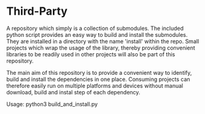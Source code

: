 # Third-Party

A repository which simply is a collection of submodules. The included python script provides an easy way to build and install the submodules. They are installed in a directory with the name 'install' within the repo. Small projects which wrap the usage of the library, thereby providing convenient libraries to be readily used in other projects will also be part of this repository. 

The main aim of this repository is to provide a convenient way to identify, build and install the dependencies in one place. Consuming projects can therefore easily run on multiple platforms and devices without manual download, build and instal step of each dependency. 

Usage:
python3 build_and_install.py
